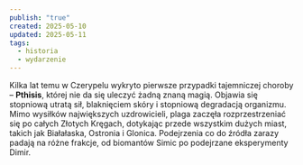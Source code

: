 ```yaml
---
publish: "true"
created: 2025-05-10
updated: 2025-05-11
tags:
  - historia
  - wydarzenie
---
```

Kilka lat temu w Czerypelu wykryto pierwsze przypadki tajemniczej choroby – **Pthisis**, której nie da się uleczyć żadną znaną magią. Objawia się stopniową utratą sił, blaknięciem skóry i stopniową degradacją organizmu. Mimo wysiłków największych uzdrowicieli, plaga zaczęła rozprzestrzeniać się po całych Złotych Kręgach, dotykając przede wszystkim dużych miast, takich jak Białałaska, Ostronia i Glonica. Podejrzenia co do źródła zarazy padają na różne frakcje, od biomantów Simic po podejrzane eksperymenty Dimir.
